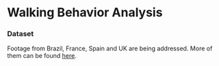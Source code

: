 # Walking Behavior Analysis

### Dataset
Footage from Brazil, France, Spain and UK are being addressed.
More of them can be found [here](https://drive.google.com/drive/folders/0BwtI7QtKyhnCNEtNZnN3TDdJWGc).